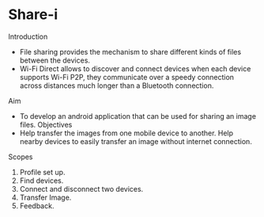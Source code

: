 # Share-i

Introduction
- File sharing provides the mechanism to share different kinds of files
between the devices.
- Wi-Fi Direct allows to discover and connect devices when each device
supports Wi-Fi P2P, they communicate over a speedy connection across
distances much longer than a Bluetooth connection.

Aim
- To develop an android application that can be used for sharing an image files.
Objectives
- Help transfer the images from one mobile device to another.
Help nearby devices to easily transfer an image without internet
connection.

Scopes
1. Profile set up.
2. Find devices.
3. Connect and disconnect two devices.
4. Transfer Image.
5. Feedback.

